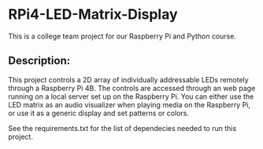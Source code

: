 # RPi4-LED-Matrix-Display
This is a college team project for our Raspberry Pi and Python course.

## Description:
This project controls a 2D array of individually addressable LEDs remotely through a Raspberry Pi 4B. The controls are accessed through an web page running on a local server set up on the Raspberry Pi. You can either use the LED matrix as an audio visualizer when playing media on the Raspberry Pi, or use it as a generic display and set patterns or colors.

See the requirements.txt for the list of dependecies needed to run this project.
